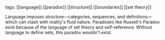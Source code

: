 tags: [[language]] [[paradox]] [[structure]] [[boundaries]] [[set theory]]

Language imposes structure—categories, sequences, and definitions—which can clash with reality's fluid nature. Paradoxes like Russell's Paradox exist because of the language of set theory and self-reference. Without language to define sets, this paradox wouldn't exist.